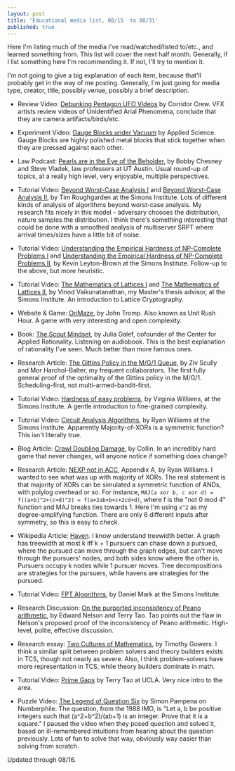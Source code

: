 ```yaml
---
layout: post
title: 'Educational media list, 08/15  to 08/31'
published: true
---
```

Here I'm listing much of the media I've read/watched/listed to/etc., and learned something from. This list will cover the next half month. Generally, if I list something here I'm recommending it. If not, I'll try to mention it.

I'm not going to give a big explanation of each item, because that'll probably get in the way of me posting. Generally, I'm just going for media type, creator, title, possibly venue, possibly a brief description.

* Review Video: [Debunking Pentagon UFO Videos](https://youtu.be/jHDlfIaBEqw) by Corridor Crew. VFX artists review videos of Unidentified Arial Phenomena, conclude that they are camera artifacts/birds/etc.

* Experiment Video: [Gauge Blocks under Vacuum](https://youtu.be/Z5XOk1oMFh0) by Applied Science. Gauge Blocks are highly polished metal blocks that stick together when they are pressed against each other.

* Law Podcast: [Pearls are in the Eye of the Beholder](https://www.nationalsecuritylawpodcast.com/), by Bobby Chesney and Steve Vladek, law professors at UT Austin. Usual round-up of topics, at a really high level, very enjoyable, multiple perspectives.

* Tutorial Video: [Beyond Worst-Case Analysis I](https://www.youtube.com/watch?v=thHt1lhLqJA) and [Beyond Worst-Case Analysis II](https://www.youtube.com/watch?v=_6-gMLvCxWw), by Tim Roughgarden at the Simons Institute. Lots of different kinds of analysis of algorithms beyond worst-case analysis. My research fits nicely in this model - adversary chooses the distribution, nature samples the distribution. I think there's something interesting that could be done with a smoothed analysis of multiserver SRPT where arrival times/sizes have a little bit of noise.

* Tutorial Video: [Understanding the Empirical Hardness of NP-Complete Problems I](https://www.youtube.com/watch?v=ZrXipcqpuxc) and [Understanding the Empirical Hardness of NP-Complete Problems II](https://www.youtube.com/watch?v=Jpiq3pphls4), by Kevin Leyton-Brown at the Simons Institute. Follow-up to the above, but more heuristic.

* Tutorial Video: [The Mathematics of Lattices I](https://www.youtube.com/watch?v=LlPXfy6bKIY) and [The Mathematics of Lattices II](https://www.youtube.com/watch?v=SZkTJMorxnM), by Vinod Vaikunatanathan, my Master's thesis advisor, at the Simons Institute. An introduction to Lattice Cryptography.

* Website & Game: [OriMaze](http://tromp.github.io/orimaze.html), by John Tromp. Also known as Unit Rush Hour. A game with very interesting and open complexity.

* Book: [The Scout Mindset](https://juliagalef.com/), by Julia Galef, cofounder of the Center for Applied Rationality. Listening on audiobook. This is the best explanation of rationality I've seen. Much better than more famous ones.

* Research Article: [The Gittins Policy in the M/G/1 Queue](https://www.cs.cmu.edu/~harchol/Papers/WIOPT21.pdf), by Ziv Scully and Mor Harchol-Balter, my frequent collaborators. The first fully general proof of the optimality of the Gittins policy in the M/G/1. Scheduling-first, not multi-armed-bandit-first.

* Tutorial Video: [Hardness of easy problems](https://youtu.be/0ndSu9TqrgI), by Virginia Williams, at the Simons Institute. A gentle introduction to fine-grained complexity.

* Tutorial Video: [Circuit Analysis Algorithms](https://youtu.be/adJvi7tL-qM), by Ryan Williams at the Simons Institute. Apparently Majority-of-XORs is a symmetric function? This isn't literally true.

* Blog Article: [Crawl Doubling Damage](https://desystemize.substack.com/p/desystemize-7), by Collin. In an incredibly hard game that never changes, will anyone notice if something does change?

* Research Article: [NEXP not in ACC](https://people.csail.mit.edu/rrw/acc-lbs.pdf), Appendix A, by Ryan Williams. I wanted to see what was up with majority of XORs. The real statement is that majority of XORs can be simulated a symmetric function of ANDs, with polylog overhead or so. For instance, `MAJ(a xor b, c xor d) = f((a+b)^2+(c+d)^2) = f(a+2ab+b+c+2cd+d)`, where f is the "not 0 mod 4" function and MAJ breaks ties towards 1. Here I'm using `x^2` as my degree-amplifying function. There are only 6 different inputs after symmetry, so this is easy to check.

* Wikipedia Article: [Haven](https://en.m.wikipedia.org/wiki/Haven_(graph_theory)). I know understand treewidth better. A graph has treewidth at most k iff k + 1 pursuers can chase down a pursued, where the pursued can move through the graph edges, but can't move through the pursuers' nodes, and both sides know where the other is. Pursuers occupy k nodes while 1 pursuer moves. Tree decompositions are strategies for the pursuers, while havens are strategies for the pursued.

* Tutorial Video: [FPT Algorithms](https://youtu.be/tpBxUmfagsY), by Daniel Mark at the Simons Institute.

* Research Discussion: [On the purported inconsistency of Peano arithmetic](https://golem.ph.utexas.edu/category/2011/09/the_inconsistency_of_arithmeti.html#c039523), by Edward Nelson and Terry Tao. Tao points out the flaw in Nelson's proposed proof of the inconsistency of Peano arithmetic. High-level, polite, effective discussion.

* Research essay: [Two Cultures of Mathematics](http://www.dpmms.cam.ac.uk/~wtg10/2cultures.pdf), by Timothy Gowers. I think a similar split between problem solvers and theory builders exists in TCS, though not nearly as severe. Also, I think problem-solvers have more representation in TCS, while theory builders dominate in math.

* Tutorial Video: [Prime Gaps](https://youtu.be/pp06oGD4m00) by Terry Tao at UCLA. Very nice intro to the area.

* Puzzle Video: [The Legend of Question Six](https://youtu.be/Y30VF3cSIYQ) by Simon Pampena on Numberphile. The question, from the 1988 IMO, is "Let a, b be positive integers such that (a^2+b^2)/(ab+1) is an integer. Prove that it is a square." I paused the video when they posed question and solved it, based on ill-remembered intuitions from hearing about the question previously. Lots of fun to solve that way, obviously way easier than solving from scratch.



Updated through 08/16.

